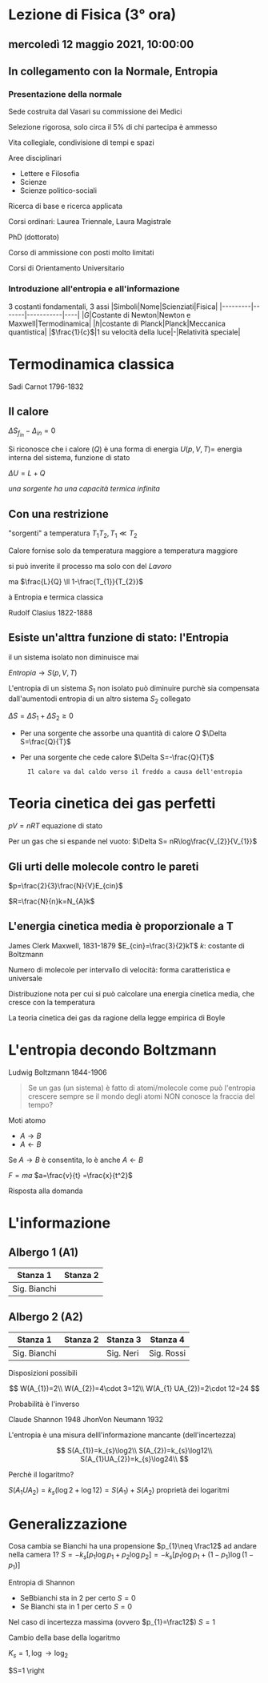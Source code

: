 # Lezione di Fisica (3° ora)

## mercoledì 12 maggio 2021, 10:00:00
## In collegamento con la Normale, Entropia

### Presentazione della normale

Sede costruita dal Vasari su commissione dei Medici

Selezione rigorosa, solo circa il 5% di chi partecipa è ammesso

Vita collegiale, condivisione di tempi e spazi

Aree disciplinari
* Lettere e Filosofia
* Scienze
* Scienze politico-sociali

Ricerca di base e ricerca applicata

Corsi ordinari:
Laurea Triennale, Laura Magistrale

PhD (dottorato)


Corso di ammissione con posti molto limitati

Corsi di Orientamento Universitario

### Introduzione all'entropia e all'informazione

3 costanti fondamentali, 3 assi
|Simboli|Nome|Scienziati|Fisica|
|---------|-------|-----------|----|
|$G$|Costante di Newton|Newton e Maxwell|Termodinamica|
|$h$|costante di Planck|Planck|Meccanica quantistica|
|$\frac{1}{c}$|1 su velocità della luce|-|Relatività speciale|

# Termodinamica classica


Sadi Carnot 1796-1832
## Il calore


$\Delta S_{f_{in}}-\Delta_{in}=0$

Si riconosce che i calore $(Q)$ è una forma di energia
$U(p,V,T)=$  energia interna del sistema, funzione di stato

  $\Delta U=L+Q$
  
  *una sorgente ha una capacità termica infinita*
## Con una restrizione

"sorgenti" a temperatura $T_{1}T_{2}, T_{1}\ll T_{2}$


Calore fornise solo da temperatura maggiore a temperatura maggiore

si può inverite il processo ma solo con del $Lavoro$

ma 
$\frac{L}{Q} \ll 1-\frac{T_{1}}{T_{2}}$

à Entropia e termica classica

Rudolf Clasius 1822-1888

## Esiste un'alttra funzione di stato: l'Entropia

il un sistema isolato non diminuisce mai

$Entropia\rightarrow S(p,V,T)$


L'entropia di un sistema $S_{1}$ non isolato può diminuire purchè sia compensata dall'aumentodi entropia di un altro sistema $S_{2}$ collegato

$\Delta S=\Delta S_{1}+\Delta S_{2} \geq 0$

* Per una sorgente che assorbe una quantità di calore $Q$
$\Delta S=\frac{Q}{T}$
* Per  una sorgente che cede calore
$\Delta S=-\frac{Q}{T}$


		Il calore va dal caldo verso il freddo a causa dell'entropia

# Teoria cinetica dei gas perfetti

$pV=nRT$ equazione di stato

Per un gas che si espande nel vuoto:
$\Delta S= nR\log\frac{V_{2}}{V_{1}}$

## Gli urti delle molecole contro le pareti
$p=\frac{2}{3}\frac{N}{V}E_{cin}$

$R=\frac{N}{n}k=N_{A}k$

## L'energia cinetica media è proporzionale a T
James Clerk Maxwell, 1831-1879
$E_{cin}=\frac{3}{2}kT$
$k$: costante di Boltzmann

Numero di molecole per intervallo di velocità: forma caratteristica e universale

Distribuzione nota per cui si può calcolare una energia cinetica media, che cresce con la temperatura

La teoria cinetica dei gas da ragione della legge empirica di Boyle

# L'entropia decondo Boltzmann
Ludwig Boltzmann 1844-1906

> Se un gas (un sistema) è fatto di atomi/molecole come può l'entropia crescere sempre se il mondo degli atomi NON conosce la fraccia del tempo?

Moti atomo
* $A\rightarrow B$
* $A\leftarrow B$

Se $A\rightarrow B$ è consentita, lo è anche $A\leftarrow B$

$F=ma$
$a=\frac{v}{t} =\frac{x}{t^2}$

Risposta alla domanda

# L'informazione

## Albergo 1 (A1)

|Stanza 1|Stanza 2|
|-----------|------|
|Sig. Bianchi||Sig. Neri|

## Albergo 2 (A2)
|Stanza 1|Stanza 2|Stanza 3|Stanza 4|
|-----------|------|----|----|
|Sig. Bianchi||Sig. Neri|Sig. Rossi|Sig. Verdi|


Disposizioni possibili

$$
W(A_{1})=2\\
W(A_{2})=4\cdot 3=12\\
W(A_{1} UA_{2})=2\cdot 12=24
$$

Probabilità è l'inverso


Claude Shannon 1948
JhonVon Neumann 1932

L'entropia è una misura delll'informazione mancante (dell'incertezza)

$$
S(A_{1})=k_{s}\log2\\
S(A_{2})=k_{s}\log12\\
S(A_{1}UA_{2})=k_{s}\log24\\
$$

Perchè il logaritmo?

$S(A_{1}U A_{2})=k_{s}(\log2+\log 12)=S(A_{1})+S(A_{2})$
proprietà dei logaritmi

# Generalizzazione

Cosa cambia se Bianchi ha una propensione $p_{1}\neq \frac12$ ad andare nella camera $1$?
$S=-k_{s}[p_{1}\log p_{1}+p_{2}\log p_{2}]=-k_{s}[p_{1}\log p_{1}+ (1-p_{1})\log (1-p_{1})]$

Entropia di Shannon

* SeBbianchi sta in 2 per certo $S=0$
* Se Bianchi sta in 1 per certo $S=0$

Nel caso di incertezza massima (ovvero $p_{1}=\frac12$) $S=1$

Cambio della base della logaritmo

$K_{s}=1, \log \rightarrow \log_{2}$

$S=1 \right 
<!--stackedit_data:
eyJoaXN0b3J5IjpbLTQ2NDU4ODYzNV19
-->